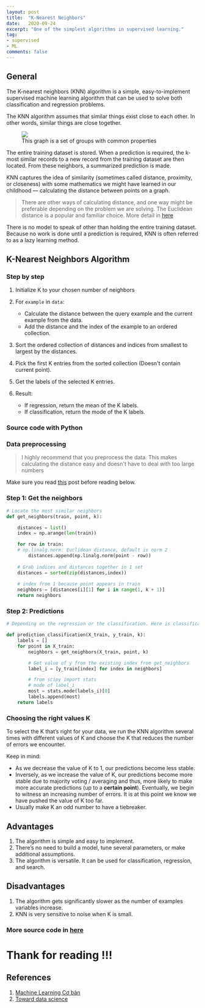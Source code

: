 ```yaml
---
layout: post
title:  "K-Nearest Neighbors"
date:   2020-09-24
excerpt: "One of the simplest algorithms in supervised learning."
tag:
- supervised
- ML
comments: false
---
```


## General

The K-nearest neighbors (KNN) algorithm is a simple, easy-to-implement supervised machine learning algorithm that can be used to solve both classification and regression problems.

The KNN algorithm assumes that similar things exist close to each other. In other words, similar things are close together.

<figure>
	<a href="https://3qeqpr26caki16dnhd19sv6by6v-wpengine.netdna-ssl.com/wp-content/uploads/2014/09/k-Nearest-Neighbors-algorithm.png"><img src="https://3qeqpr26caki16dnhd19sv6by6v-wpengine.netdna-ssl.com/wp-content/uploads/2014/09/k-Nearest-Neighbors-algorithm.png"></a>
	<figcaption> This graph is a set of groups with common properties
    </figcaption>
</figure>

The entire training dataset is stored. When a prediction is required, the k-most similar records to a new record from the training dataset are then located. From these neighbors, a summarized prediction is made.

KNN captures the idea of similarity (sometimes called distance, proximity, or closeness) with some mathematics we might have learned in our childhood — calculating the distance between points on a graph.

> There are other ways of calculating distance, and one way might be preferable depending on the problem we are solving. The Euclidean distance is a popular and familiar choice. More detail in [here](https://pywind.github.io/Math-in-ML/)

There is no model to speak of other than holding the entire training dataset. Because no work is done until a prediction is required, KNN is often referred to as a lazy learning method.


## K-Nearest Neighbors Algorithm

### Step by step

1. Initialize K to your chosen number of neighbors
2. For `example` in `data`:
   
   * Calculate the distance between the query example and the current example from the data.
   * Add the distance and the index of the example to an ordered collection.
3. Sort the ordered collection of distances and indices from smallest to largest by the distances.
4. Pick the first K entries from the sorted collection (Doesn't contain current point).
5. Get the labels of the selected K entries.
6. Result:
   *  If regression, return the mean of the K labels.
   *  If classification, return the mode of the K labels.

### Source code with Python

### Data preprocessing

> I highly recommend that you preprocess the data. This makes calculating the distance easy and doesn't have to deal with too large numbers

Make sure you read [this](https://pywind.github.io//advance/) post before reading below.

### Step 1: Get the neighbors

```python
# Locate the most similar neighbors
def get_neighbors(train, point, k):

    distances = list()
    index = np.arange(len(train))

    for row in train:
	# np.linalg.norm: Euclidean distance, default is norm 2
        distances.append(np.linalg.norm(point - row))
	
	# Grab indices and distances together in 1 set
    distances = sorted(zip(distances,index))
	
    # index from 1 because point appears in train
    neighbors = [distances[i][1] for i in range(1, k + 1)]
    return neighbors
```

### Step 2: Predictions

```python
# Depending on the regression or the classification. Here is classification

def prediction_classification(X_train, y_train, k):
    labels = []
    for point in X_train:
        neighbors = get_neighbors(X_train, point, k)

		# Get value of y from the existing index from get_neighbors 
        label_i = [y_train[index] for index in neighbors]

		# from scipy import stats
		# mode of label_i
        most = stats.mode(labels_i)[0]
        labels.append(most)
    return labels
```

### Choosing the right values K

To select the K that’s right for your data, we run the KNN algorithm several times with different values of K and choose the K that reduces the number of errors we encounter.

Keep in mind:

* As we decrease the value of K to 1, our predictions become less stable.
* Inversely, as we increase the value of K, our predictions become more stable due to majority voting / averaging and thus, more likely to make more accurate predictions (up to a **certain point**). Eventually, we begin to witness an increasing number of errors. It is at this point we know we have pushed the value of K too far.
* Usually make K an odd number to have a tiebreaker.

## Advantages

1. The algorithm is simple and easy to implement.
2. There’s no need to build a model, tune several parameters, or make additional assumptions.
3. The algorithm is versatile. It can be used for classification, regression, and search.

## Disadvantages

1. The algorithm gets significantly slower as the number of examples  variables increase.
2. KNN is very sensitive to noise when K is small.

### More source code in [here](https://github.com/pywind/ML_repo/blob/master/K-Nearest-Neighbors.ipynb)

# Thank for reading !!!

## References

1. [Machine Learning Cơ bản](https://machinelearningcoban.com/2017/01/08/knn/)
2. [Toward data science](https://towardsdatascience.com/machine-learning-basics-with-the-k-nearest-neighbors-algorithm-6a6e71d01761)
